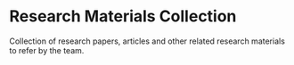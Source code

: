 # Research Materials Collection
Collection of research papers, articles and other related research materials to refer by the team.
